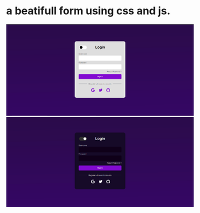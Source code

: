 # a beatifull form using css and js.
 
![LIGHT MODE](https://github.com/EuKennedy/formjs/blob/main/img/ligh.png)
![darkmode](https://github.com/EuKennedy/formjs/blob/main/img/dark.png)
